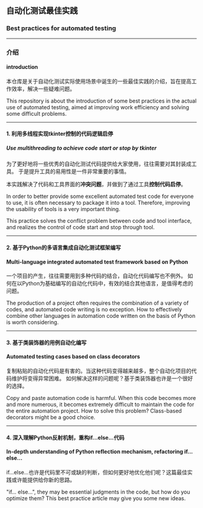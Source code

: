 ## 自动化测试最佳实践
### Best practices for automated testing

---

### 介绍
#### introduction

本仓库是关于自动化测试实际使用场景中诞生的一些最佳实践的介绍，旨在提高工作效率，解决一些疑难问题。

This repository is about the introduction of some best practices in the actual use of automated testing, aimed at improving work efficiency and solving some difficult problems.

----

#### 1. 利用多线程实现tkinter控制的代码逻辑启停
##### Use multithreading to achieve code start or stop by tkinter


为了更好地将一些优秀的自动化测试代码提供给大家使用，往往需要对其封装成工具。
于是提升工具的易用性是一件非常重要的事情。

本实践解决了代码和工具界面的**冲突问题**，并做到了通过工具**控制代码启停**。


In order to better provide some excellent automated test code for everyone to use, it is often necessary to package it into a tool. Therefore, improving the usability of tools is a very important thing.

This practice solves the conflict problem between code and tool interface, and realizes the control of code start and stop through tool.

----
#### 2. 基于Python的多语言集成自动化测试框架编写
#### Multi-language integrated automated test framework based on Python
一个项目的产生，往往需要用到多种代码的结合，自动化代码编写也不例外。
如何在以Python为基础编写的自动化代码中，有效的结合其他语言，是值得考虑的问题。

The production of a project often requires the combination of a variety of codes, and automated code writing is no exception.
How to effectively combine other languages in automation code written on the basis of Python is worth considering.

----

#### 3. 基于类装饰器的用例自动化编写
#### Automated testing cases based on class decorators
复制粘贴的自动化代码是有害的。当这种代码变得越来越多，整个自动化项目的代码维护将变得异常困难。
如何解决这样的问题呢？基于类装饰器也许是一个很好的选择。

Copy and paste automation code is harmful. When this code becomes more and more numerous, it becomes extremely difficult to maintain the code for the entire automation project.
How to solve this problem? Class-based decorators might be a good choice.

----

#### 4. 深入理解Python反射机制，重构if...else...代码
#### In-depth understanding of Python reflection mechanism, refactoring if... else... 

if...else...也许是代码里不可或缺的判断，但如何更好地优化他们呢？这篇最佳实践或许能提供给你新的思路。

"if... else...", they may be essential judgments in the code, but how do you optimize them? This best practice article may give you some new ideas.




